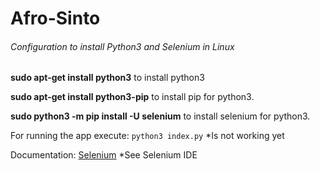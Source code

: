 # Afro-Sinto

###### Configuration to install Python3 and Selenium in Linux

**sudo apt-get install python3** to install python3

**sudo apt-get install python3-pip** to install pip for python3.

**sudo python3 -m pip install -U selenium** to install selenium for python3.


For running the app execute:
`python3 index.py` *Is not working yet


Documentation:
 [Selenium](https://www.seleniumhq.org/) *See Selenium IDE
